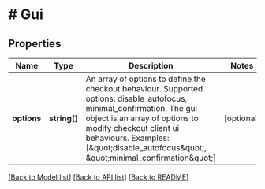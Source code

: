 # # Gui

## Properties

Name | Type | Description | Notes
------------ | ------------- | ------------- | -------------
**options** | **string[]** | An array of options to define the checkout behaviour. Supported options: disable_autofocus, minimal_confirmation.  The gui object is an array of options to modify checkout client ui behaviours.   Examples: [\&quot;disable_autofocus\&quot;, \&quot;minimal_confirmation\&quot;] | [optional]

[[Back to Model list]](../../README.md#models) [[Back to API list]](../../README.md#endpoints) [[Back to README]](../../README.md)
